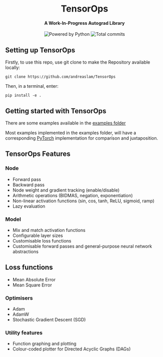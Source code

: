 <div align="center">

# TensorOps
#### A Work-In-Progress Autograd Library

<img src="https://img.shields.io/badge/Powered%20by-Python-306998" alt="Powered by Python">
<img src="https://badgen.net/github/commits/andreaslam/TensorOps/main" alt="Total commits">

</div>

## Setting up TensorOps

Firstly, to use this repo, use git clone to make the Repository available locally:

```
git clone https://github.com/andreaslam/TensorOps
```

Then, in a terminal, enter:

```
pip install -e .
```

## Getting started with TensorOps

There are some examples available in the [examples folder](https://github.com/andreaslam/TensorOps/tree/main/examples)

Most examples implemented in the examples folder, will have a corresponding [PyTorch](https://github.com/pytorch/pytorch) implementation for comparison and juxtaposition.

## TensorOps Features

### Node
- Forward pass
- Backward pass
- Node weight and gradient tracking (enable/disable)
- Arithmetic operations (BIDMAS, negation, exponentiation)
- Non-linear activation functions (sin, cos, tanh, ReLU, sigmoid, ramp)
- Lazy evaluation

### Model
- Mix and match activation functions
- Configurable layer sizes
- Customisable loss functions
- Customisable forward passes and general-purpose neural network abstractions

## Loss functions
- Mean Absolute Error
- Mean Square Error

### Optimisers
- Adam
- AdamW
- Stochastic Gradient Descent (SGD)

### Utility features
- Function graphing and plotting
- Colour-coded plotter for Directed Acyclic Graphs (DAGs)
